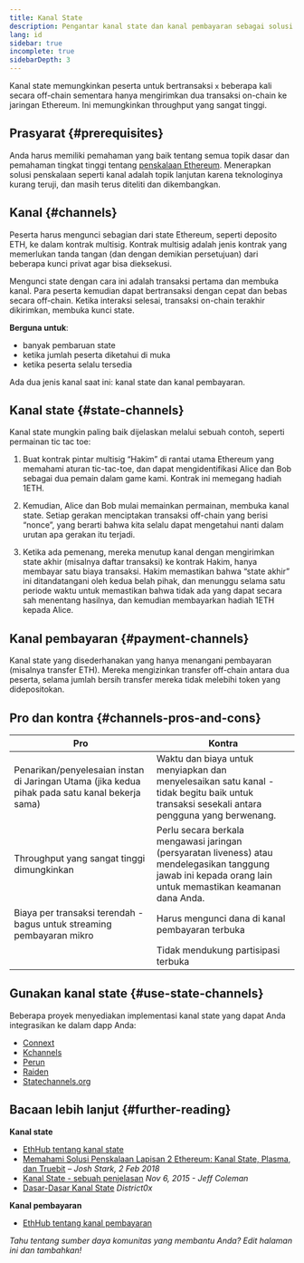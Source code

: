 ```yaml
---
title: Kanal State
description: Pengantar kanal state dan kanal pembayaran sebagai solusi penskalaan yang saat ini digunakan oleh komunitas Ethereum.
lang: id
sidebar: true
incomplete: true
sidebarDepth: 3
---
```


Kanal state memungkinkan peserta untuk bertransaksi `x` beberapa kali secara off-chain sementara hanya mengirimkan dua transaksi on-chain ke jaringan Ethereum. Ini memungkinkan throughput yang sangat tinggi.

## Prasyarat {#prerequisites}

Anda harus memiliki pemahaman yang baik tentang semua topik dasar dan pemahaman tingkat tinggi tentang [penskalaan Ethereum](/developers/docs/scaling/). Menerapkan solusi penskalaan seperti kanal adalah topik lanjutan karena teknologinya kurang teruji, dan masih terus diteliti dan dikembangkan.

## Kanal {#channels}

Peserta harus mengunci sebagian dari state Ethereum, seperti deposito ETH, ke dalam kontrak multisig. Kontrak multisig adalah jenis kontrak yang memerlukan tanda tangan (dan dengan demikian persetujuan) dari beberapa kunci privat agar bisa dieksekusi.

Mengunci state dengan cara ini adalah transaksi pertama dan membuka kanal. Para peserta kemudian dapat bertransaksi dengan cepat dan bebas secara off-chain. Ketika interaksi selesai, transaksi on-chain terakhir dikirimkan, membuka kunci state.

**Berguna untuk**:

- banyak pembaruan state
- ketika jumlah peserta diketahui di muka
- ketika peserta selalu tersedia

Ada dua jenis kanal saat ini: kanal state dan kanal pembayaran.

## Kanal state {#state-channels}

Kanal state mungkin paling baik dijelaskan melalui sebuah contoh, seperti permainan tic tac toe:

1. Buat kontrak pintar multisig “Hakim” di rantai utama Ethereum yang memahami aturan tic-tac-toe, dan dapat mengidentifikasi Alice dan Bob sebagai dua pemain dalam game kami. Kontrak ini memegang hadiah 1ETH.

2. Kemudian, Alice dan Bob mulai memainkan permainan, membuka kanal state. Setiap gerakan menciptakan transaksi off-chain yang berisi “nonce”, yang berarti bahwa kita selalu dapat mengetahui nanti dalam urutan apa gerakan itu terjadi.

3. Ketika ada pemenang, mereka menutup kanal dengan mengirimkan state akhir (misalnya daftar transaksi) ke kontrak Hakim, hanya membayar satu biaya transaksi. Hakim memastikan bahwa “state akhir” ini ditandatangani oleh kedua belah pihak, dan menunggu selama satu periode waktu untuk memastikan bahwa tidak ada yang dapat secara sah menentang hasilnya, dan kemudian membayarkan hadiah 1ETH kepada Alice.

## Kanal pembayaran {#payment-channels}

Kanal state yang disederhanakan yang hanya menangani pembayaran (misalnya transfer ETH). Mereka mengizinkan transfer off-chain antara dua peserta, selama jumlah bersih transfer mereka tidak melebihi token yang didepositokan.

## Pro dan kontra {#channels-pros-and-cons}

| Pro                                                                                             | Kontra                                                                                                                                                       |
| ----------------------------------------------------------------------------------------------- | ------------------------------------------------------------------------------------------------------------------------------------------------------------ |
| Penarikan/penyelesaian instan di Jaringan Utama (jika kedua pihak pada satu kanal bekerja sama) | Waktu dan biaya untuk menyiapkan dan menyelesaikan satu kanal - tidak begitu baik untuk transaksi sesekali antara pengguna yang berwenang.                   |
| Throughput yang sangat tinggi dimungkinkan                                                      | Perlu secara berkala mengawasi jaringan (persyaratan liveness) atau mendelegasikan tanggung jawab ini kepada orang lain untuk memastikan keamanan dana Anda. |
| Biaya per transaksi terendah - bagus untuk streaming pembayaran mikro                           | Harus mengunci dana di kanal pembayaran terbuka                                                                                                              |
|                                                                                                 | Tidak mendukung partisipasi terbuka                                                                                                                          |

## Gunakan kanal state {#use-state-channels}

Beberapa proyek menyediakan implementasi kanal state yang dapat Anda integrasikan ke dalam dapp Anda:

- [Connext](https://connext.network/)
- [Kchannels](https://www.kchannels.io/)
- [Perun](https://perun.network/)
- [Raiden](https://raiden.network/)
- [Statechannels.org](https://statechannels.org/)

## Bacaan lebih lanjut {#further-reading}

**Kanal state**

- [EthHub tentang kanal state](https://docs.ethhub.io/ethereum-roadmap/layer-2-scaling/state-channels/)
- [Memahami Solusi Penskalaan Lapisan 2 Ethereum: Kanal State, Plasma, dan Truebit](https://medium.com/l4-media/making-sense-of-ethereums-layer-2-scaling-solutions-state-channels-plasma-and-truebit-22cb40dcc2f4) _– Josh Stark, 2 Feb 2018_
- [Kanal State - sebuah penjelasan](https://www.jeffcoleman.ca/state-channels/) _Nov 6, 2015 - Jeff Coleman_
- [Dasar-Dasar Kanal State](https://education.district0x.io/general-topics/understanding-ethereum/basics-state-channels/) _District0x_

**Kanal pembayaran**

- [EthHub tentang kanal pembayaran](https://docs.ethhub.io/ethereum-roadmap/layer-2-scaling/payment-channels/)

_Tahu tentang sumber daya komunitas yang membantu Anda? Edit halaman ini dan tambahkan!_
